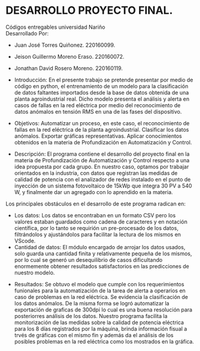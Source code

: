 # DESARROLLO PROYECTO FINAL.                       
Códigos entregables universidad Nariño    
Desarrollado Por:                         
* Juan José Torres Quiñonez. 220160099.            
* Jeison Guillermo Moreno Eraso. 220160072.  
* Jonathan David Rosero Moreno. 220160119.

* Introducción:
En el presente trabajo se pretende presentar por medio de código en python, el entrenamiento de un modelo para la clasificación de datos faltantes importados desde la base de datos obtenida de una planta agroindustrial real. Dicho modelo presenta el análisis y alerta en casos de fallas en la red eléctrica por medio del reconocimiento de datos anómalos en tensión RMS en una de las fases del dispositivo.

* Objetivos:
Automatizar un proceso, en este caso, el reconocimiento de fallas en la red eléctrica de la planta agroindustrial.
Clasificar los datos anómalos.
Exportar gráficas representativas.
Aplicar conocimientos obtenidos en la materia de Profundización en Automatización y Control.

* Descripción:
El programa contiene el desarrollo del proyecto final en la materia de Profundización de Automatización y Control respecto a una idea propuesta por cada grupo. En nuestro caso, optamos por trabajar orientados en la industria, con datos que registran las medidas de calidad de potencia con el analizador de redes instalado en el punto de inyección de un sistema fotovoltaico de 15kWp que integra 30 PV a 540 W, y finalmente dar un agregado con lo aprendido en la materia.

Los principales obstáculos en el desarrollo de este programa radican en:
+ Los datos: Los datos se encontraban en un formato CSV pero los valores estaban guardados como cadena de caracteres y en notación científica, por lo tanto se requirión un pre-procesado de los datos, filtrándolos y ajustándolos para facilitar la lectura de los mismos en VScode.
+ Cantidad de datos: El módulo encargado de arrojar los datos usados, solo guarda una cantidad finita y relativamente pequeña de los mismos, por lo cual se generó un desequilibrio de casos dificultando enormemente obtener resultados satisfactorios en las predicciones de nuestro modelo.


* Resultados:
Se obtuvo el modelo que cumple con los requerimientos funionales para la automatización de la tarea de alerta a operarios en caso de problemas en la red eléctrica. Se evidencia la clasificación de los datos anómalos.
De la misma forma se logró automatizar la exportación de graficas de 300dpi lo cual es una buena resolución para posteriorres análisis de los datos.
Nuestro programa facilita la monitorización de las medidas sobre la calidad de potencia eléctrica para los 8 días registrados por la máquina, brinda información fisual a trvés de gráficas con el mismo fin y además da el análisis de los posibles problemas en la red eléctrica como los mostrados en la gráfica.